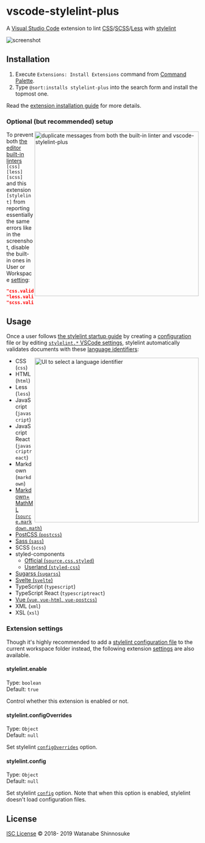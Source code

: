 # vscode-stylelint-plus

A [Visual Studio Code](https://code.visualstudio.com/) extension to lint [CSS](https://www.w3.org/Style/CSS/)/[SCSS](https://sass-lang.com/documentation/file.SASS_REFERENCE.html#syntax)/[Less](http://lesscss.org/) with [stylelint](https://stylelint.io/)

![screenshot](screenshot.png)

## Installation

1. Execute `Extensions: Install Extensions` command from [Command Palette](https://code.visualstudio.com/docs/getstarted/userinterface#_command-palette).
2. Type `@sort:installs stylelint-plus` into the search form and install the topmost one.

Read the [extension installation guide](https://code.visualstudio.com/docs/editor/extension-gallery) for more details.

### Optional (but recommended) setup

<img align="right" width="430" alt="duplicate messages from both the built-in linter and vscode-stylelint-plus" src="https://raw.githubusercontent.com/hex-ci/vscode-stylelint-plus/master/media/duplicate.png">

To prevent both [the editor built-in linters](https://code.visualstudio.com/docs/languages/css#_syntax-verification-linting) `[css]` `[less]` `[scss]` and this extension `[stylelint]` from reporting essentially the same errors like in the screenshot, disable the built-in ones in User or Workspace [setting](https://code.visualstudio.com/docs/getstarted/settings):

```json
"css.validate": false,
"less.validate": false,
"scss.validate": false
```

## Usage

Once a user follows [the stylelint startup guide](https://github.com/stylelint/stylelint#getting-started) by creating a [configuration](https://stylelint.io/user-guide/configuration/) file or by editing [`stylelint.*` VSCode settings](#extension-settings), stylelint automatically validates documents with these [language identifiers](https://code.visualstudio.com/docs/languages/overview#_language-id):

<img align="right" width="430" alt="UI to select a language identifier" src="https://raw.githubusercontent.com/hex-ci/vscode-stylelint-plus/master/media/language.png">

* CSS (`css`)
* HTML (`html`)
* Less (`less`)
* JavaScript (`javascript`)
* JavaScript React (`javascriptreact`)
* Markdown (`markdown`)
* [Markdown+MathML (`source.markdown.math`)](https://marketplace.visualstudio.com/items?itemName=goessner.mdmath)
* [PostCSS (`postcss`)](https://marketplace.visualstudio.com/items?itemName=mhmadhamster.postcss-language)
* [Sass (`sass`)](https://marketplace.visualstudio.com/items?itemName=robinbentley.sass-indented)
* SCSS (`scss`)
* styled-components
  * [Official (`source.css.styled`)](https://marketplace.visualstudio.com/items?itemName=jpoissonnier.vscode-styled-components)
  * [Userland (`styled-css`)](https://marketplace.visualstudio.com/items?itemName=mgmcdermott.vscode-language-babel)
* [Sugarss (`sugarss`)](https://marketplace.visualstudio.com/items?itemName=mhmadhamster.postcss-language)
* [Svelte (`svelte`)](https://marketplace.visualstudio.com/items?itemName=JamesBirtles.svelte-vscode)
* TypeScript (`typescript`)
* TypeScript React (`typescriptreact`)
* [Vue (`vue`, `vue-html`, `vue-postcss`)](https://marketplace.visualstudio.com/items?itemName=octref.vetur)
* XML (`xml`)
* XSL (`xsl`)

### Extension settings

Though it's highly recommended to add a [stylelint configuration file](https://stylelint.io/user-guide/example-config/) to the current workspace folder instead, the following extension [settings](https://code.visualstudio.com/docs/getstarted/settings) are also available.

#### stylelint.enable

Type: `boolean`  
Default: `true`

Control whether this extension is enabled or not.

#### stylelint.configOverrides

Type: `Object`  
Default: `null`

Set stylelint [`configOverrides`](https://github.com/stylelint/stylelint/blob/master/docs/user-guide/node-api.md#configoverrides) option.

#### stylelint.config

Type: `Object`  
Default: `null`

Set stylelint [`config`](https://github.com/stylelint/stylelint/blob/master/docs/user-guide/node-api.md#config) option. Note that when this option is enabled, stylelint doesn't load configuration files.

## License

[ISC License](./LICENSE.txt) © 2018- 2019 Watanabe Shinnosuke
